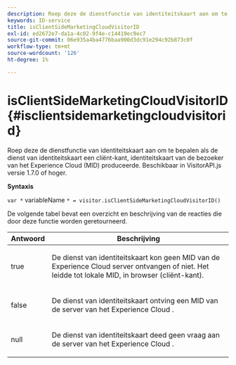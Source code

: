 ```yaml
---
description: Roep deze de dienstfunctie van identiteitskaart aan om te bepalen als de dienst van identiteitskaart een cliënt-kant, identiteitskaart van de bezoeker van het Experience Cloud (MID) produceerde. Beschikbaar in VisitorAPI.js versie 1.7.0 of hoger.
keywords: ID-service
title: isClientSideMarketingCloudVisitorID
exl-id: ed2672e7-da1a-4c02-9f4e-c14419ec9ec7
source-git-commit: 06e935a4ba4776baa900d3dc91e294c92b873c0f
workflow-type: tm+mt
source-wordcount: '126'
ht-degree: 1%

---
```


# isClientSideMarketingCloudVisitorID{#isclientsidemarketingcloudvisitorid}

Roep deze de dienstfunctie van identiteitskaart aan om te bepalen als de dienst van identiteitskaart een cliënt-kant, identiteitskaart van de bezoeker van het Experience Cloud (MID) produceerde. Beschikbaar in VisitorAPI.js versie 1.7.0 of hoger.

**Syntaxis**

`var *` variableName `* = visitor.isClientSideMarketingCloudVisitorID()`

De volgende tabel bevat een overzicht en beschrijving van de reacties die door deze functie worden geretourneerd.

<table id="table_5D08A5DD6FD04F94818B0E8B790D3136"> 
 <thead> 
  <tr> 
   <th colname="col1" class="entry"> Antwoord </th> 
   <th colname="col2" class="entry"> Beschrijving </th> 
  </tr> 
 </thead>
 <tbody> 
  <tr> 
   <td colname="col1"> <p> <span class="codeph"> true </span> </p> </td> 
   <td colname="col2"> <p>De dienst van identiteitskaart kon geen MID van de <span class="keyword"> Experience Cloud </span> server ontvangen of niet. Het leidde tot lokale MID, in browser (cliënt-kant). </p> </td> 
  </tr> 
  <tr> 
   <td colname="col1"> <p> <span class="codeph"> false </span> </p> </td> 
   <td colname="col2"> <p>De dienst van identiteitskaart ontving een MID van de <span class="keyword"> server van het Experience Cloud </span>. </p> </td> 
  </tr> 
  <tr> 
   <td colname="col1"> <p> <span class="codeph"> null </span> </p> </td> 
   <td colname="col2"> <p>De dienst van identiteitskaart deed geen vraag aan de <span class="keyword"> server van het Experience Cloud </span>. </p> </td> 
  </tr> 
 </tbody> 
</table>
